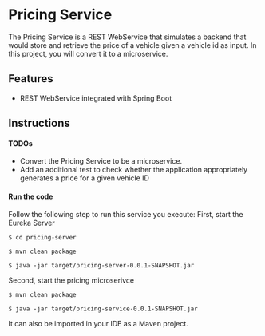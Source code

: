 # Pricing Service

The Pricing Service is a REST WebService that simulates a backend that
would store and retrieve the price of a vehicle given a vehicle id as
input. In this project, you will convert it to a microservice.


## Features

- REST WebService integrated with Spring Boot

## Instructions

#### TODOs

- Convert the Pricing Service to be a microservice.
- Add an additional test to check whether the application appropriately generates a price for a given vehicle ID

#### Run the code

Follow the following step to run this service you execute:
First, start the Eureka Server
```
$ cd pricing-server
```

```
$ mvn clean package
```

```
$ java -jar target/pricing-server-0.0.1-SNAPSHOT.jar
```
Second, start the pricing microserivce

```
$ mvn clean package
```

```
$ java -jar target/pricing-service-0.0.1-SNAPSHOT.jar
```

It can also be imported in your IDE as a Maven project.
